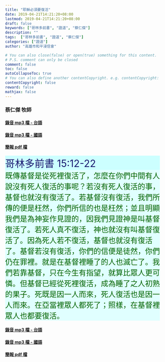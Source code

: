 ```yaml
---
title: "耶穌必須要復活"
date: 2019-04-21T14:21:20+08:00
lastmod: 2019-04-21T14:21:20+08:00
draft: false
keywords: ["哥林多前書", "證道", "蔡仁傑"]
description: ""
tags:  ["哥林多前書", "證道", "蔡仁傑"]
categories: ["證道"]
author: "高雄市和平浸信會"

# You can also close(false) or open(true) something for this content.
# P.S. comment can only be closed
comment: false
toc: false
autoCollapseToc: true
# You can also define another contentCopyright. e.g. contentCopyright: "This is another copyright."
contentCopyright: false
reward: false
mathjax: false
---
```


### 蔡仁傑 牧師

#### [錄音 mp3 檔 - 台語](/mp3-s/s20190421t.mp3 "耶穌必須要復活 - 台語")

#### [錄音 mp3 檔 - 國語](/mp3-s/s20190421c.mp3 "耶穌必須要復活 - 國語")

#### [簡報 pdf 檔](/pdf-s/s20190421.pdf "耶穌必須要復活")

<div style="background-color:#CCFFFF"><font size="6", color="#191970">
哥林多前書 15:12-22
</font>
</div>

<div style="background-color:#E0FFFF"><font size="5", color="#006400">
既傳基督是從死裡復活了，怎麼在你們中間有人說沒有死人復活的事呢？若沒有死人復活的事，基督也就沒有復活了。若基督沒有復活，我們所傳的便是枉然，你們所信的也是枉然；並且明顯我們是為神妄作見證的，因我們見證神是叫基督復活了。若死人真不復活，神也就沒有叫基督復活了。因為死人若不復活，基督也就沒有復活了。基督若沒有復活，你們的信便是徒然，你們仍在罪裡。就是在基督裡睡了的人也滅亡了。我們若靠基督，只在今生有指望，就算比眾人更可憐。但基督已經從死裡復活，成為睡了之人初熟的果子。死既是因一人而來，死人復活也是因一人而來。在亞當裡眾人都死了；照樣，在基督裡眾人也都要復活。
</font>
</div>

#### [錄音 mp3 檔 - 台語](/mp3-s/s20190421t.mp3 "耶穌必須要復活 - 台語")

#### [錄音 mp3 檔 - 國語](/mp3-s/s20190421c.mp3 "耶穌必須要復活 - 國語")

#### [簡報 pdf 檔](/pdf-s/s20190421.pdf "耶穌必須要復活")